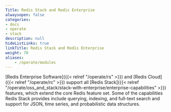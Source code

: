 ```yaml
---
Title: Redis Stack and Redis Enterprise
alwaysopen: false
categories:
- docs
- operate
- stack
description: null
hideListLinks: true
linkTitle: Redis Stack and Redis Enterprise
weight: 70
aliases:
    - /operate/modules
---
```


[Redis Enterprise Software]({{< relref "/operate/rs" >}}) and [Redis Cloud]({{< relref "/operate/rc" >}}) support all [Redis Stack]({{< relref "/operate/oss_and_stack/stack-with-enterprise/enterprise-capabilities" >}}) features, which extend the core Redis feature set. Some of the capabilities Redis Stack provides include querying, indexing, and full-text search and support for JSON, time series, and probabilistic data structures.
